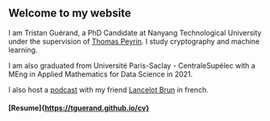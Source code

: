 ## Welcome to my website

I am Tristan Guérand, a PhD Candidate at Nanyang Technological University under the supervision of [Thomas Peyrin](https://thomaspeyrin.github.io/web/). I study cryptography and machine learning.

I am also graduated from Université Paris-Saclay - CentraleSupélec with a MEng in Applied Mathematics for Data Science in 2021.

I also host a [podcast](https://2potesquicastent.com/) with my friend [Lancelot Brun](https://www.linkedin.com/in/lancelotbrun/) in french.


#### [Resume]{https://tguerand.github.io/cv}
